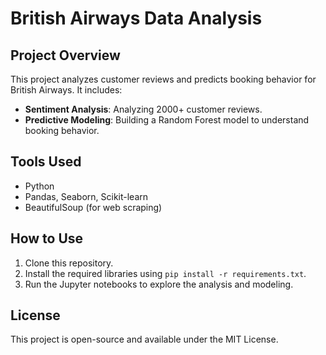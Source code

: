 # British Airways Data Analysis

## Project Overview
This project analyzes customer reviews and predicts booking behavior for British Airways. It includes:
- **Sentiment Analysis**: Analyzing 2000+ customer reviews.
- **Predictive Modeling**: Building a Random Forest model to understand booking behavior.

## Tools Used
- Python
- Pandas, Seaborn, Scikit-learn
- BeautifulSoup (for web scraping)

## How to Use
1. Clone this repository.
2. Install the required libraries using `pip install -r requirements.txt`.
3. Run the Jupyter notebooks to explore the analysis and modeling.

## License
This project is open-source and available under the MIT License.
